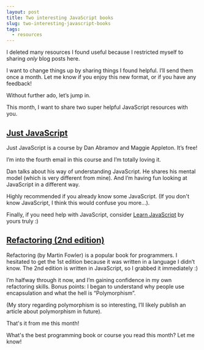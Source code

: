 ```yaml
---
layout: post
title: Two interesting JavaScript books
slug: two-interesting-javascript-books
tags:
  - resources
---
```


I deleted many resources I found useful because I restricted myself to sharing *only* blog posts here.

I want to change things up by sharing things I found helpful. I’ll send them once a month. Let me know if you enjoy this new format, or if you have any feedback!

Without further ado, let’s jump in.

<!-- more -->

This month, I want to share two super helpful JavaScript resources with you.

## [Just JavaScript](https://justjavascript.com)
Just JavaScript is a course by Dan Abramov and Maggie Appleton. It’s free!

I’m into the fourth email in this course and I’m totally loving it.

Dan talks about his way of understanding JavaScript. He shares his mental model (which is very different from mine). And I’m having fun looking at JavaScript in a different way.

Highly recommended if you already know some JavaScript. (If you don't know JavaScript, I think this would confuse you more...).

Finally, if you need help with JavaScript, consider [Learn JavaScript](https://learnjavascript.today) by yours truly :)

## [Refactoring (2nd edition)](https://www.amazon.com/Refactoring-Improving-Existing-Addison-Wesley-Signature/dp/0134757599/)

Refactoring (by Martin Fowler) is a popular book for programmers. I hesitated to get the 1st edition because it was written in a language I didn’t know. The 2nd edition is written in JavaScript, so I grabbed it immediately :)

I’m halfway through it now, and I’m gaining confidence in my own refactoring skills. Bonus points: I began to understand why people use encapsulation and what the hell is “Polymorphism”.

(My story regarding polymorphism is so interesting, I’ll likely publish an article about polymorphism in future).

That's it from me this month!

What's the best programming book or course you read this month? Let me know!
